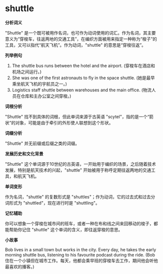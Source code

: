 # shuttle

**分析词义**

  

"Shuttle" 是一个既可被用作名词，也可作为动词使用的词汇。作为名词，其主要意义为“穿梭车，往返两地的交通工具”，在编织方面被用来指定一种称为“梭子”的工具，又可以指代“航天飞机”。作为动词，"shuttle" 的意思是“穿梭往返”。

  

**列举例句**

  

1.  The shuttle bus runs between the hotel and the airport. (穿梭车在酒店和机场之间运行。)
2.  She was one of the first astronauts to fly in the space shuttle. (她是最早乘坐航天飞机的宇航员之一。)
3.  Logistics staff shuttle between warehouses and the main office. (物流人员在仓库和主办公室之间穿梭。)

  

**词根分析**

  

"Shuttle" 找不到具体的词根，但此单词来源于古英语 "scytel"，指的是一个“箭状”的对象，可能是由于牵引的外形使人联想到这个形状。

  

**词缀分析**

  

"Shuttle" 并无前缀或后缀之类的词缀。

  

**发展历史和文化背景**

  

"Shuttle" 这个单词源于10世纪的古英语，一开始用于编织的场景，之后随着技术发展，特别是航天技术的兴起，"shuttle" 开始被用于称呼定期往返两地的交通工具，和航天飞机。

  

**单词变形**

  

作为名词，"shuttle" 的复数形式是 "shuttles"；作为动词，它的过去式和过去分词形式为 "shuttled"，现在进行时是 "shuttling"。

  

**记忆辅助**

  

你可以想象一个穿梭在城市间的班车，或者一种在布和线之间来回移动的梭子，都能帮助你记住 "shuttle" 这个单词的含义，即往返穿梭的意思。

  

**小故事**

  

Bob lives in a small town but works in the city. Every day, he takes the early morning shuttle bus, listening to his favourite podcast during the ride. (Bob住在一个小镇但在城市工作。每天，他都会乘早班的穿梭车去工作，期间他会听他最喜欢的播客。)
